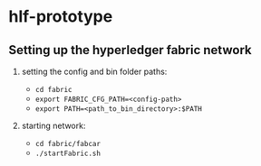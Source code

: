 # hlf-prototype

## Setting up the hyperledger fabric network 

1. setting the config and bin folder paths: 
    - ``` cd fabric ```
    - ``` export FABRIC_CFG_PATH=<config-path> ```
    - ``` export PATH=<path_to_bin_directory>:$PATH ```

2. starting network: 
    - ``` cd fabric/fabcar ```
    - ``` ./startFabric.sh ```